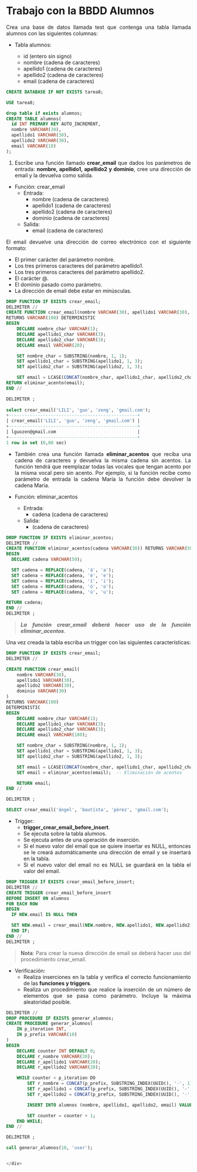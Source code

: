 <div align="justify">

# Trabajo con la BBDD Alumnos

Crea una base de datos llamada test que contenga una tabla llamada alumnos con las siguientes columnas:

- Tabla alumnos:

  - id (entero sin signo)
  - nombre (cadena de caracteres)
  - apellido1 (cadena de caracteres)
  - apellido2 (cadena de caracteres)
  - email (cadena de caracteres)
 
```sql
CREATE DATABASE IF NOT EXISTS tarea8;

USE tarea8;

drop table if exists alumnos;
CREATE TABLE alumnos(
  id INT PRIMARY KEY AUTO_INCREMENT,
  nombre VARCHAR(30),
  apellido1 VARCHAR(30),
  apellido2 VARCHAR(30),
  email VARCHAR(10)
);
```

1. Escribe una función llamado __crear_email__ que dados los parámetros de entrada: __nombre, apellido1, apellido2 y dominio__, cree una dirección de email y la devuelva como salida.

- Función: crear_email
  - Entrada:
      - nombre (cadena de caracteres)
      - apellido1 (cadena de caracteres)
      - apellido2 (cadena de caracteres)
      - dominio (cadena de caracteres)
  - Salida:
      - email (cadena de caracteres)

El email devuelve una dirección de correo electrónico con el siguiente formato:

- El primer carácter del parámetro nombre.
- Los tres primeros caracteres del parámetro apellido1.
- Los tres primeros caracteres del parámetro apellido2.
- El carácter @.
- El dominio pasado como parámetro.
- La dirección de email debe estar en minúsculas.

```SQL
DROP FUNCTION IF EXISTS crear_email;
DELIMITER //
CREATE FUNCTION crear_email(nombre VARCHAR(30), apellido1 VARCHAR(30), apellido2 VARCHAR(30), dominio VARCHAR(30))
RETURNS VARCHAR(100) DETERMINISTIC
BEGIN
    DECLARE nombre_char VARCHAR(1);
    DECLARE apellido1_char VARCHAR(3);
    DECLARE apellido2_char VARCHAR(3);
    DECLARE email VARCHAR(20);

    SET nombre_char = SUBSTRING(nombre, 1, 1);
    SET apellido1_char = SUBSTRING(apellido1, 1, 3);
    SET apellido2_char = SUBSTRING(apellido2, 1, 3);

    SET email = LCASE(CONCAT(nombre_char, apellido1_char, apellido2_char, '@', dominio));
RETURN eliminar_acento(email);
END //

DELIMITER ;
   
select crear_email('LILI', 'guo', 'zeng', 'gmail.com');
+-------------------------------------------------+
| crear_email('LILI', 'guo', 'zeng', 'gmail.com') |
+-------------------------------------------------+
| lguozen@gmail.com                               |
+-------------------------------------------------+
1 row in set (0,00 sec)
```

- También crea una función llamada __eliminar_acentos__ que reciba una cadena de caracteres y devuelva la misma cadena sin acentos. La función tendrá que reemplazar todas las vocales que tengan acento por la misma vocal pero sin acento. Por ejemplo, si la función recibe como parámetro de entrada la cadena María la función debe devolver la cadena Maria.

- Función: eliminar_acentos
  - Entrada:
    - cadena (cadena de caracteres)
  - Salida:
    - (cadena de caracteres)

```SQL
DROP FUNCTION IF EXISTS eliminar_acentos;
DELIMITER //
CREATE FUNCTION eliminar_acentos(cadena VARCHAR(30)) RETURNS VARCHAR(50) DETERMINISTIC
BEGIN
  DECLARE cadena VARCHAR(50);

  SET cadena = REPLACE(cadena, 'á', 'a');
  SET cadena = REPLACE(cadena, 'é', 'e');
  SET cadena = REPLACE(cadena, 'í', 'i');
  SET cadena = REPLACE(cadena, 'ó', 'o');
  SET cadena = REPLACE(cadena, 'ú', 'u');

RETURN cadena;
END //
DELIMITER ;
```
> ___La función crear_email deberá hacer uso de la función eliminar_acentos___.

Una vez creada la tabla escriba un trigger con las siguientes características:

```SQL
DROP FUNCTION IF EXISTS crear_email;
DELIMITER //

CREATE FUNCTION crear_email(
    nombre VARCHAR(30), 
    apellido1 VARCHAR(30), 
    apellido2 VARCHAR(30), 
    dominio VARCHAR(30)
)
RETURNS VARCHAR(100)
DETERMINISTIC
BEGIN
    DECLARE nombre_char VARCHAR(1);
    DECLARE apellido1_char VARCHAR(3);
    DECLARE apellido2_char VARCHAR(3);
    DECLARE email VARCHAR(100);

    SET nombre_char = SUBSTRING(nombre, 1, 1);
    SET apellido1_char = SUBSTRING(apellido1, 1, 3);
    SET apellido2_char = SUBSTRING(apellido2, 1, 3);

    SET email = LCASE(CONCAT(nombre_char, apellido1_char, apellido2_char, '@', dominio));
    SET email = eliminar_acentos(email);  -- Eliminación de acentos

    RETURN email;
END //

DELIMITER ;

SELECT crear_email('ángel', 'bautísta', 'pérez', 'gmail.com');

```

- Trigger:
  - __trigger_crear_email_before_insert__.
  - Se ejecuta sobre la tabla alumnos.
  - Se ejecuta antes de una operación de inserción.
  - Si el nuevo valor del email que se quiere insertar es NULL, entonces se le creará automáticamente una dirección de email y se insertará en la tabla.
  - Si el nuevo valor del email no es NULL se guardará en la tabla el valor del email.

```sql
DROP TRIGGER If EXISTS crear_email_before_insert;
DELIMITER //
CREATE TRIGGER crear_email_before_insert
BEFORE INSERT ON alumnos
FOR EACH ROW
BEGIN
  IF NEW.email IS NULL THEN

  SET NEW.email = crear_email(NEW.nombre, NEW.apellido1, NEW.apellido2, 'nghj.com');
  END IF;
END //
DELIMITER ;
```

>__Nota__: Para crear la nueva dirección de email se deberá hacer uso del procedimiento crear_email.

- Verificación:
  - Realiza inserciones en la tabla y verifica el correcto funcionamiento de las __funciones y triggers__.
  - Realiza un procedimiento que realice la inserción de un número de elementos que se pasa como parámetro. Incluye la máxima aleatoridad posible.
  
```sql
DELIMITER //
DROP PROCEDURE IF EXISTS generar_alumnos;
CREATE PROCEDURE generar_alumnos(
    IN p_iteration INT, 
    IN p_prefix VARCHAR(10)
)
BEGIN
    DECLARE counter INT DEFAULT 0;
    DECLARE r_nombre VARCHAR(20);
    DECLARE r_apellido1 VARCHAR(20);
    DECLARE r_apellido2 VARCHAR(20);

    WHILE counter < p_iteration DO
        SET r_nombre = CONCAT(p_prefix, SUBSTRING_INDEX(UUID(), '-', 1));
        SET r_apellido1 = CONCAT(p_prefix, SUBSTRING_INDEX(UUID(), '-', 1));
        SET r_apellido2 = CONCAT(p_prefix, SUBSTRING_INDEX(UUID(), '-', 1));

        INSERT INTO alumnos (nombre, apellido1, apellido2, email) VALUES (r_nombre, r_apellido1, r_apellido2, NULL);

        SET counter = counter + 1;
    END WHILE;
END //

DELIMITER ;

call generar_alumnos(10, 'user');


</div>
